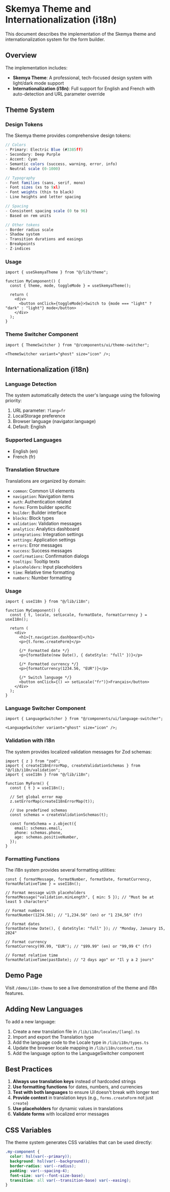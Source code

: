 # Skemya Theme and Internationalization (i18n)

This document describes the implementation of the Skemya theme and internationalization system for the form builder.

## Overview

The implementation includes:

- **Skemya Theme**: A professional, tech-focused design system with light/dark mode support
- **Internationalization (i18n)**: Full support for English and French with auto-detection and URL parameter override

## Theme System

### Design Tokens

The Skemya theme provides comprehensive design tokens:

```typescript
// Colors
- Primary: Electric Blue (#3385ff)
- Secondary: Deep Purple
- Accent: Cyan
- Semantic colors (success, warning, error, info)
- Neutral scale (0-1000)

// Typography
- Font families (sans, serif, mono)
- Font sizes (xs to 9xl)
- Font weights (thin to black)
- Line heights and letter spacing

// Spacing
- Consistent spacing scale (0 to 96)
- Based on rem units

// Other tokens
- Border radius scale
- Shadow system
- Transition durations and easings
- Breakpoints
- Z-indices
```

### Usage

```tsx
import { useSkemyaTheme } from "@/lib/theme";

function MyComponent() {
  const { theme, mode, toggleMode } = useSkemyaTheme();

  return (
    <div>
      <button onClick={toggleMode}>Switch to {mode === "light" ? "dark" : "light"} mode</button>
    </div>
  );
}
```

### Theme Switcher Component

```tsx
import { ThemeSwitcher } from "@/components/ui/theme-switcher";

<ThemeSwitcher variant="ghost" size="icon" />;
```

## Internationalization (i18n)

### Language Detection

The system automatically detects the user's language using the following priority:

1. URL parameter: `?lang=fr`
2. LocalStorage preference
3. Browser language (navigator.language)
4. Default: English

### Supported Languages

- English (en)
- French (fr)

### Translation Structure

Translations are organized by domain:

- `common`: Common UI elements
- `navigation`: Navigation items
- `auth`: Authentication related
- `forms`: Form builder specific
- `builder`: Builder interface
- `blocks`: Block types
- `validation`: Validation messages
- `analytics`: Analytics dashboard
- `integrations`: Integration settings
- `settings`: Application settings
- `errors`: Error messages
- `success`: Success messages
- `confirmations`: Confirmation dialogs
- `tooltips`: Tooltip texts
- `placeholders`: Input placeholders
- `time`: Relative time formatting
- `numbers`: Number formatting

### Usage

```tsx
import { useI18n } from "@/lib/i18n";

function MyComponent() {
  const { t, locale, setLocale, formatDate, formatCurrency } = useI18n();

  return (
    <div>
      <h1>{t.navigation.dashboard}</h1>
      <p>{t.forms.createForm}</p>

      {/* Formatted date */}
      <p>{formatDate(new Date(), { dateStyle: "full" })}</p>

      {/* Formatted currency */}
      <p>{formatCurrency(1234.56, "EUR")}</p>

      {/* Switch language */}
      <button onClick={() => setLocale("fr")}>Français</button>
    </div>
  );
}
```

### Language Switcher Component

```tsx
import { LanguageSwitcher } from "@/components/ui/language-switcher";

<LanguageSwitcher variant="ghost" size="icon" />;
```

### Validation with i18n

The system provides localized validation messages for Zod schemas:

```tsx
import { z } from "zod";
import { createI18nErrorMap, createValidationSchemas } from "@/lib/i18n/validation";
import { useI18n } from "@/lib/i18n";

function MyForm() {
  const { t } = useI18n();

  // Set global error map
  z.setErrorMap(createI18nErrorMap(t));

  // Use predefined schemas
  const schemas = createValidationSchemas(t);

  const formSchema = z.object({
    email: schemas.email,
    phone: schemas.phone,
    age: schemas.positiveNumber,
  });
}
```

### Formatting Functions

The i18n system provides several formatting utilities:

```tsx
const { formatMessage, formatNumber, formatDate, formatCurrency, formatRelativeTime } = useI18n();

// Format message with placeholders
formatMessage("validation.minLength", { min: 5 }); // "Must be at least 5 characters"

// Format numbers
formatNumber(1234.56); // "1,234.56" (en) or "1 234,56" (fr)

// Format dates
formatDate(new Date(), { dateStyle: "full" }); // "Monday, January 15, 2024"

// Format currency
formatCurrency(99.99, "EUR"); // "$99.99" (en) or "99,99 €" (fr)

// Format relative time
formatRelativeTime(pastDate); // "2 days ago" or "Il y a 2 jours"
```

## Demo Page

Visit `/demo/i18n-theme` to see a live demonstration of the theme and i18n features.

## Adding New Languages

To add a new language:

1. Create a new translation file in `/lib/i18n/locales/[lang].ts`
2. Import and export the Translation type
3. Add the language code to the Locale type in `/lib/i18n/types.ts`
4. Update the browser locale mapping in `/lib/i18n/context.tsx`
5. Add the language option to the LanguageSwitcher component

## Best Practices

1. **Always use translation keys** instead of hardcoded strings
2. **Use formatting functions** for dates, numbers, and currencies
3. **Test with both languages** to ensure UI doesn't break with longer text
4. **Provide context** in translation keys (e.g., `forms.createForm` not just `create`)
5. **Use placeholders** for dynamic values in translations
6. **Validate forms** with localized error messages

## CSS Variables

The theme system generates CSS variables that can be used directly:

```css
.my-component {
  color: hsl(var(--primary));
  background: hsl(var(--background));
  border-radius: var(--radius);
  padding: var(--spacing-4);
  font-size: var(--font-size-base);
  transition: all var(--transition-base) var(--easing);
}
```

